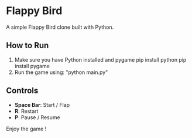 # Flappy Bird

A simple Flappy Bird clone built with Python.

## How to Run

1. Make sure you have Python installed and pygame 
   pip install python 
   pip install pygame
2. Run the game using: "python main.py"

## Controls

- **Space Bar**: Start / Flap
- **R**: Restart
- **P**: Pause / Resume

Enjoy the game !